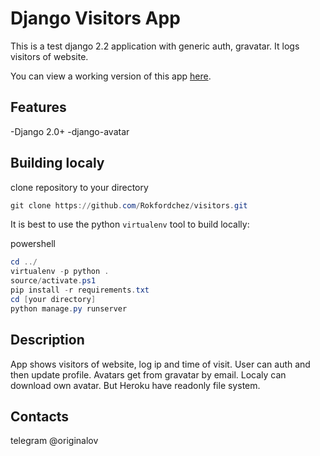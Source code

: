 # Django Visitors App
This is a test django 2.2 application with generic auth, gravatar. It logs visitors of website.

You can view a working version of this app
[here](https://visitapp.herokuapp.com).

## Features

-Django 2.0+
-django-avatar

## Building localy

clone repository to your directory
```powershell
git clone https://github.com/Rokfordchez/visitors.git
```
It is best to use the python `virtualenv` tool to build locally:

powershell
```powershell
cd ../
virtualenv -p python .
source/activate.ps1
pip install -r requirements.txt
cd [your directory]
python manage.py runserver
```
## Description

App shows visitors of website, log ip and time of visit. User can auth and then update profile.
Avatars get from gravatar by email. Localy can download own avatar. But Heroku have readonly file system.

## Contacts
telegram @originalov

